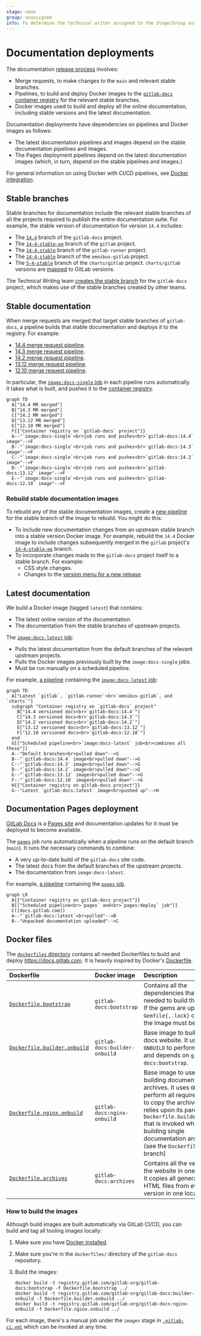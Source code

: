 ```yaml
---
stage: none
group: unassigned
info: To determine the technical writer assigned to the Stage/Group associated with this page, see https://about.gitlab.com/handbook/engineering/ux/technical-writing/#assignments
---
```


# Documentation deployments

The documentation [release process](https://gitlab.com/gitlab-org/gitlab-docs/-/blob/main/doc/releases.md)
involves:

- Merge requests, to make changes to the `main` and relevant stable branches.
- Pipelines, to build and deploy Docker images to the [`gitlab-docs` container registry](https://gitlab.com/gitlab-org/gitlab-docs/container_registry)
  for the relevant stable branches.
- Docker images used to build and deploy all the online documentation, including stable versions and the latest documentation.

Documentation deployments have dependencies on pipelines and Docker images as follows:

- The latest documentation pipelines and images depend on the stable documentation pipelines and images.
- The Pages deployment pipelines depend on the latest documentation images (which, in turn, depend on the stable
  pipelines and images.)

For general information on using Docker with CI/CD pipelines, see [Docker integration](../../../ci/docker/index.md).

## Stable branches

Stable branches for documentation include the relevant stable branches of all the projects required to publish the entire
documentation suite. For example, the stable version of documentation for version `14.4` includes:

- The [`14.4`](https://gitlab.com/gitlab-org/gitlab-docs/-/tree/14.4) branch of the `gitlab-docs` project.
- The [`14-4-stable-ee`](https://gitlab.com/gitlab-org/gitlab/-/tree/14-4-stable-ee) branch of the `gitlab` project.
- The [`14-4-stable`](https://gitlab.com/gitlab-org/gitlab-runner/-/tree/14-4-stable) branch of the `gitlab-runner` project.
- The [`14-4-stable`](https://gitlab.com/gitlab-org/omnibus-gitlab/-/tree/14-4-stable) branch of the `omnibus-gitlab` project.
- The [`5-4-stable`](https://gitlab.com/gitlab-org/charts/gitlab/-/tree/5-4-stable) branch of the `charts/gitlab` project.
  `charts/gitlab` versions are [mapped](https://docs.gitlab.com/charts/installation/version_mappings.html) to GitLab
  versions.

The Technical Writing team
[creates the stable branch](https://gitlab.com/gitlab-org/gitlab-docs/-/blob/main/doc/releases.md#create-stable-branch-and-docker-image-for-release)
for the `gitlab-docs` project, which makes use of the stable branches created by other teams.

## Stable documentation

When merge requests are merged that target stable branches of `gitlab-docs`, a pipeline builds
that stable documentation and deploys it to the registry. For example:

- [14.4 merge request pipeline](https://gitlab.com/gitlab-org/gitlab-docs/-/pipelines/394459635).
- [14.3 merge request pipeline](https://gitlab.com/gitlab-org/gitlab-docs/-/pipelines/393774811).
- [14.2 merge request pipeline](https://gitlab.com/gitlab-org/gitlab-docs/-/pipelines/393774758).
- [13.12 merge request pipeline](https://gitlab.com/gitlab-org/gitlab-docs/-/pipelines/395365202).
- [12.10 merge request pipeline](https://gitlab.com/gitlab-org/gitlab-docs/-/pipelines/395365405).

In particular, the [`image:docs-single` job](https://gitlab.com/gitlab-org/gitlab-docs/-/blob/4c18963fe0a414ad62f55b9e18f922588b2dd155/.gitlab-ci.yml#L655) in each pipeline runs automatically.
It takes what is built, and pushes it to the [container registry](https://gitlab.com/gitlab-org/gitlab-docs/container_registry/631635).

```mermaid
graph TD
  A["14.4 MR merged"]
  B["14.3 MR merged"]
  C["14.2 MR merged"]
  D["13.12 MR merged"]
  E["12.10 MR merged"]
  F{{"Container registry on `gitlab-docs` project"}}
  A--"`image:docs-single`<br>job runs and pushes<br>`gitlab-docs:14.4` image"-->F
  B--"`image:docs-single`<br>job runs and pushes<br>`gitlab-docs:14.3` image"-->F
  C--"`image:docs-single`<br>job runs and pushes<br>`gitlab-docs:14.2` image"-->F
  D--"`image:docs-single`<br>job runs and pushes<br>`gitlab-docs:13.12` image"-->F
  E--"`image:docs-single`<br>job runs and pushes<br>`gitlab-docs:12.10` image"-->F
```

### Rebuild stable documentation images

To rebuild any of the stable documentation images, create a [new pipeline](https://gitlab.com/gitlab-org/gitlab-docs/-/pipelines/new)
for the stable branch of the image to rebuild. You might do this:

- To include new documentation changes from an upstream stable branch into a stable version Docker image. For example,
  rebuild the `14.4` Docker image to include changes subsequently merged in the `gitlab` project's
  [`14-4-stable-ee`](https://gitlab.com/gitlab-org/gitlab/-/tree/14-4-stable-ee) branch.
- To incorporate changes made to the `gitlab-docs` project itself to a stable branch. For example:
  - CSS style changes.
  - Changes to the [version menu for a new release](https://gitlab.com/gitlab-org/gitlab-docs/-/blob/main/doc/releases.md#update-dropdown-for-online-versions).

## Latest documentation

We build a Docker image (tagged `latest`) that contains:

- The latest online version of the documentation.
- The documentation from the stable branches of upstream projects.

The [`image:docs-latest` job](https://gitlab.com/gitlab-org/gitlab-docs/-/blob/4c18963fe0a414ad62f55b9e18f922588b2dd155/.gitlab-ci.yml#L678):

- Pulls the latest documentation from the default branches of the relevant upstream projects.
- Pulls the Docker images previously built by the `image:docs-single` jobs.
- Must be run manually on a scheduled pipeline.

For example, [a pipeline](https://gitlab.com/gitlab-org/gitlab-docs/-/pipelines/399233948) containing the
[`image:docs-latest` job](https://gitlab.com/gitlab-org/gitlab-docs/-/jobs/1733948330):

```mermaid
graph TD
  A["Latest `gitlab`, `gitlab-runner`<br>`omnibus-gitlab`, and `charts`"]
  subgraph "Container registry on `gitlab-docs` project"
    B["14.4 versioned docs<br>`gitlab-docs:14.4`"]
    C["14.3 versioned docs<br>`gitlab-docs:14.3`"]
    D["14.2 versioned docs<br>`gitlab-docs:14.2`"]
    E["13.12 versioned docs<br>`gitlab-docs:13.12`"]
    F["12.10 versioned docs<br>`gitlab-docs:12.10`"]
  end
  G[["Scheduled pipeline<br>`image:docs-latest` job<br>combines all these"]]
  A--"Default branches<br>pulled down"-->G
  B--"`gitlab-docs:14.4` image<br>pulled down"-->G
  C--"`gitlab-docs:14.3` image<br>pulled down"-->G
  D--"`gitlab-docs:14.2` image<br>pulled down"-->G
  E--"`gitlab-docs:13.12` image<br>pulled down"-->G
  F--"`gitlab-docs:12.10` image<br>pulled down"-->G
  H{{"Container registry on gitlab-docs project"}}
  G--"Latest `gitlab-docs:latest` image<br>pushed up"-->H
```

## Documentation Pages deployment

[GitLab Docs](https://docs.gitlab.com) is a [Pages site](../../../user/project/pages/index.md) and documentation updates
for it must be deployed to become available.

The [`pages`](https://gitlab.com/gitlab-org/gitlab-docs/-/blob/4c18963fe0a414ad62f55b9e18f922588b2dd155/.gitlab-ci.yml#L491)
job runs automatically when a pipeline runs on the default branch (`main`).
It runs the necessary commands to combine:

- A very up-to-date build of the `gitlab-docs` site code.
- The latest docs from the default branches of the upstream projects.
- The documentation from `image:docs-latest`.

For example, [a pipeline](https://gitlab.com/gitlab-org/gitlab-docs/-/pipelines/399233948) containing the
[`pages` job](https://gitlab.com/gitlab-org/gitlab-docs/-/jobs/1733948332).

```mermaid
graph LR
  A{{"Container registry on gitlab-docs project"}}
  B[["Scheduled pipeline<br>`pages` and<br>`pages:deploy` job"]]
  C([docs.gitlab.com])
  A--"`gitlab-docs:latest`<br>pulled"-->B
  B--"Unpacked documentation uploaded"-->C
```

## Docker files

The [`dockerfiles` directory](https://gitlab.com/gitlab-org/gitlab-docs/blob/main/dockerfiles/) contains all needed
Dockerfiles to build and deploy <https://docs.gitlab.com>. It is heavily inspired by Docker's
[Dockerfile](https://github.com/docker/docker.github.io/blob/06ed03db13895bfe867761b6fc2ad40acf6026dd/Dockerfile).

| Dockerfile                                                                                                                 | Docker image                  | Description                                                                                                                                                                                                                                                                           |
|:---------------------------------------------------------------------------------------------------------------------------|:------------------------------|:--------------------------------------------------------------------------------------------------------------------------------------------------------------------------------------------------------------------------------------------------------------------------------------|
| [`Dockerfile.bootstrap`](https://gitlab.com/gitlab-org/gitlab-docs/blob/main/dockerfiles/Dockerfile.bootstrap)             | `gitlab-docs:bootstrap`       | Contains all the dependencies that are needed to build the website. If the gems are updated and `Gemfile{,.lock}` changes, the image must be rebuilt.                                                                                                                                 |
| [`Dockerfile.builder.onbuild`](https://gitlab.com/gitlab-org/gitlab-docs/blob/main/dockerfiles/Dockerfile.builder.onbuild) | `gitlab-docs:builder-onbuild` | Base image to build the docs website. It uses `ONBUILD` to perform all steps and depends on `gitlab-docs:bootstrap`.                                                                                                                                                                  |
| [`Dockerfile.nginx.onbuild`](https://gitlab.com/gitlab-org/gitlab-docs/blob/main/dockerfiles/Dockerfile.nginx.onbuild)     | `gitlab-docs:nginx-onbuild`   | Base image to use for building documentation archives. It uses `ONBUILD` to perform all required steps to copy the archive, and relies upon its parent `Dockerfile.builder.onbuild` that is invoked when building single documentation archives (see the `Dockerfile` of each branch) |
| [`Dockerfile.archives`](https://gitlab.com/gitlab-org/gitlab-docs/blob/main/dockerfiles/Dockerfile.archives)               | `gitlab-docs:archives`        | Contains all the versions of the website in one archive. It copies all generated HTML files from every version in one location.                                                                                                                                                       |

### How to build the images

Although build images are built automatically via GitLab CI/CD, you can build and tag all tooling images locally:

1. Make sure you have [Docker installed](https://docs.docker.com/install/).
1. Make sure you're in the `dockerfiles/` directory of the `gitlab-docs` repository.
1. Build the images:

   ```shell
   docker build -t registry.gitlab.com/gitlab-org/gitlab-docs:bootstrap -f Dockerfile.bootstrap ../
   docker build -t registry.gitlab.com/gitlab-org/gitlab-docs:builder-onbuild -f Dockerfile.builder.onbuild ../
   docker build -t registry.gitlab.com/gitlab-org/gitlab-docs:nginx-onbuild -f Dockerfile.nginx.onbuild ../
   ```

For each image, there's a manual job under the `images` stage in
[`.gitlab-ci.yml`](https://gitlab.com/gitlab-org/gitlab-docs/blob/main/.gitlab-ci.yml) which can be invoked at any time.
